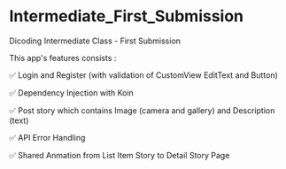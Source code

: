 # Intermediate_First_Submission
Dicoding Intermediate Class - First Submission

This app's features consists :

✅ Login and Register (with validation of CustomView EditText and Button)

✅ Dependency Injection with Koin

✅ Post story which contains Image (camera and gallery) and Description (text)

✅ API Error Handling

✅ Shared Anmation from List Item Story to Detail Story Page

